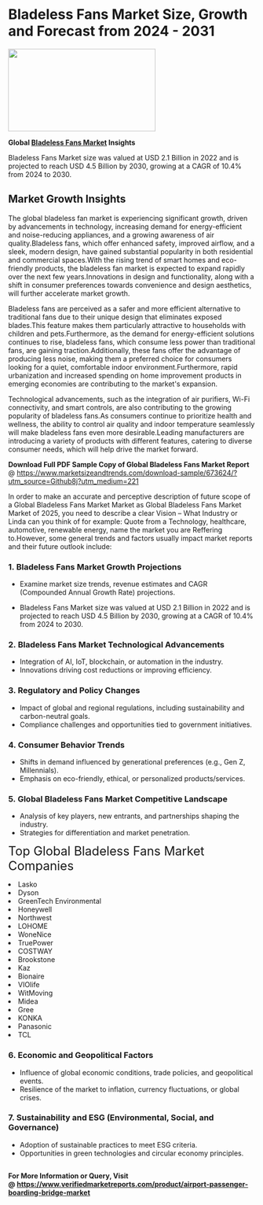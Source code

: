 <H1>Bladeless Fans Market Size, Growth and Forecast from 2024 - 2031</H1><img class="aligncenter size-medium wp-image-584254" src="https://thirdeyenews.in/wp-content/uploads/2024/09/Global-Market-Research-300x168.jpeg" alt="" width="300" height="168" /><p><strong>Global&nbsp;<a href="https://www.marketsizeandtrends.com/download-sample/673624/?utm_source=Github8j?utm_medium=221">Bladeless Fans Market</a> Insights</strong></p><p>Bladeless Fans Market size was valued at USD 2.1 Billion in 2022 and is projected to reach USD 4.5 Billion by 2030, growing at a CAGR of 10.4% from 2024 to 2030.</p><p><h2>Market Growth Insights</h2> <p>The global bladeless fan market is experiencing significant growth, driven by advancements in technology, increasing demand for energy-efficient and noise-reducing appliances, and a growing awareness of air quality.Bladeless fans, which offer enhanced safety, improved airflow, and a sleek, modern design, have gained substantial popularity in both residential and commercial spaces.With the rising trend of smart homes and eco-friendly products, the bladeless fan market is expected to expand rapidly over the next few years.Innovations in design and functionality, along with a shift in consumer preferences towards convenience and design aesthetics, will further accelerate market growth.</p> <p>Bladeless fans are perceived as a safer and more efficient alternative to traditional fans due to their unique design that eliminates exposed blades.This feature makes them particularly attractive to households with children and pets.Furthermore, as the demand for energy-efficient solutions continues to rise, bladeless fans, which consume less power than traditional fans, are gaining traction.Additionally, these fans offer the advantage of producing less noise, making them a preferred choice for consumers looking for a quiet, comfortable indoor environment.Furthermore, rapid urbanization and increased spending on home improvement products in emerging economies are contributing to the market's expansion.</p> <p>Technological advancements, such as the integration of air purifiers, Wi-Fi connectivity, and smart controls, are also contributing to the growing popularity of bladeless fans.As consumers continue to prioritize health and wellness, the ability to control air quality and indoor temperature seamlessly will make bladeless fans even more desirable.Leading manufacturers are introducing a variety of products with different features, catering to diverse consumer needs, which will help drive the market forward.</p> <p><span class=""><strong>Download Full PDF Sample Copy of Global Bladeless Fans Market Report</strong> @ <a href="https://www.marketsizeandtrends.com/download-sample/673624/?utm_source=Github8j?utm_medium=221" target="_blank">https://www.marketsizeandtrends.com/download-sample/673624/?utm_source=Github8j?utm_medium=221</a></span></p><p>In order to make an accurate and perceptive description of future scope of a Global&nbsp;Bladeless Fans Market Market as Global&nbsp;Bladeless Fans Market Market of 2025, you need to describe a clear Vision &ndash; What Industry or Linda can you think of for example: Quote from a Technology, healthcare, automotive, renewable energy, name the market you are Reffering to.However, some general trends and factors usually impact market reports and their future outlook include:</p><h3>1.&nbsp;<strong>Bladeless Fans Market Growth Projections</strong></h3><ul><li>Examine market size trends, revenue estimates and CAGR (Compounded Annual Growth Rate) projections.</li><li><p>Bladeless Fans Market size was valued at USD 2.1 Billion in 2022 and is projected to reach USD 4.5 Billion by 2030, growing at a CAGR of 10.4% from 2024 to 2030.</p></li></ul><h3>2.&nbsp;<strong>Bladeless Fans Market Technological Advancements</strong></h3><ul><li>Integration of AI, IoT, blockchain, or automation in the industry.</li><li>Innovations driving cost reductions or improving efficiency.</li></ul><h3>3.&nbsp;<strong>Regulatory and Policy Changes</strong></h3><ul><li>Impact of global and regional regulations, including sustainability and carbon-neutral goals.</li><li>Compliance challenges and opportunities tied to government initiatives.</li></ul><h3>4.&nbsp;<strong>Consumer Behavior Trends</strong></h3><ul><li>Shifts in demand influenced by generational preferences (e.g., Gen Z, Millennials).</li><li>Emphasis on eco-friendly, ethical, or personalized products/services.</li></ul><h3>5.&nbsp;<strong>Global Bladeless Fans Market Competitive Landscape</strong></h3><ul><li>Analysis of key players, new entrants, and partnerships shaping the industry.</li><li>Strategies for differentiation and market penetration.</li></ul><p data-pm-slice="1 1 []"><span style="color: inherit; font-family: inherit; font-size: 25px;">Top Global Bladeless Fans Market Companies</span></p><div class="" data-test-id=""><p><li>Lasko</li><li> Dyson</li><li> GreenTech Environmental</li><li> Honeywell</li><li> Northwest</li><li> LOHOME</li><li> WoneNice</li><li> TruePower</li><li> COSTWAY</li><li> Brookstone</li><li> Kaz</li><li> Bionaire</li><li> VIOlife</li><li> WitMoving</li><li> Midea</li><li> Gree</li><li> KONKA</li><li> Panasonic</li><li> TCL</li></p></div><h3>6.&nbsp;<strong>Economic and Geopolitical Factors</strong></h3><ul><li>Influence of global economic conditions, trade policies, and geopolitical events.</li><li>Resilience of the market to inflation, currency fluctuations, or global crises.</li></ul><h3>7.&nbsp;<strong>Sustainability and ESG (Environmental, Social, and Governance)</strong></h3><ul><li>Adoption of sustainable practices to meet ESG criteria.</li><li>Opportunities in green technologies and circular economy principles.</li></ul><h2><strong style="font-size: 14px;">For More Information or Query, Visit @&nbsp;</strong><a style="background-color: #ffffff; font-size: 14px;" href="https://www.marketsizeandtrends.com/report/bladeless-fans-market/" target="_blank">https://www.verifiedmarketreports.com/product/airport-passenger-boarding-bridge-market</a></h2>